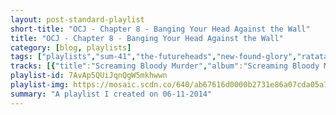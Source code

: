 ```yaml
---
layout: post-standard-playlist
short-title: "OCJ - Chapter 8 - Banging Your Head Against the Wall"
title: "OCJ - Chapter 8 - Banging Your Head Against the Wall"
category: [blog, playlists]
tags: ["playlists","sum-41","the-futureheads","new-found-glory","ratatat","the-hives","rancid","metallica","limp-bizkit","nofx","ludacris","beastie-boys","system-of-a-down","metalocalypse:-dethklok","reggie-and-the-full-effect","the-offspring","the-white-stripes","millencolin","rage-against-the-machine","common","eminem","rick-ross","rammstein","reggie-and-the-full-effect","ben-kweller","reggie-and-the-full-effect","kid-cudi","jay-z,-kanye-west","jay-z,-kanye-west","eminem,-d12","kanye-west,-jay-z,-rick-ross,-nicki-minaj,-bon-iver","kanye-west","billy-talent","transplants","reel-big-fish","new-found-glory","the-zombies","the-hives","the-offspring","reggie-and-the-full-effect","metallica","reggie-and-the-full-effect","the-statler-brothers","bright-eyes","box-car-racer"]
tracks: [{"title":"Screaming Bloody Murder","album":"Screaming Bloody Murder","artists":"Sum 41"},{"title":"Struck Dumb","album":"The Chaos","artists":"The Futureheads"},{"title":"Something I Call Personality","album":"Sticks and Stones","artists":"New Found Glory"},{"title":"Seventeen Years","album":"Ratatat","artists":"Ratatat"},{"title":"Hate To Say I Told You So","album":"Your New Favourite Band","artists":"The Hives"},{"title":"Born Frustrated","album":"Indestructible","artists":"Rancid"},{"title":"St. Anger","album":"St. Anger","artists":"Metallica"},{"title":"Break Stuff","album":"Significant Other","artists":"Limp Bizkit"},{"title":"USA-holes","album":"Wolves In Wolves' Clothing","artists":"NOFX"},{"title":"Rollout (My Business)","album":"Word Of Mouf","artists":"Ludacris"},{"title":"Ch-Check It Out","album":"To The 5 Boroughs","artists":"Beastie Boys"},{"title":"Chop Suey!","album":"Toxicity","artists":"System Of A Down"},{"title":"Awaken","album":"The Dethalbum","artists":"Metalocalypse: Dethklok"},{"title":"The Trooth","album":"Songs Not To Get Married To (Explicit Version)","artists":"Reggie And The Full Effect"},{"title":"Session","album":"Ignition [Remastered]","artists":"The Offspring"},{"title":"Icky Thump","album":"Icky Thump","artists":"The White Stripes"},{"title":"Devil Me","album":"Pennybridge Pioneers","artists":"Millencolin"},{"title":"Testify","album":"The Battle Of Los Angeles","artists":"Rage Against The Machine"},{"title":"Universal Mind Control (UMC) - With Intro","album":"Universal Mind Control","artists":"Common"},{"title":"Just Don't Give A Fuck","album":"The Slim Shady LP (Explicit)","artists":"Eminem"},{"title":"Hustlin'","album":"Port Of Miami","artists":"Rick Ross"},{"title":"Du Hast","album":"Music From And Inspired By The Motion Picture The Matrix","artists":"Rammstein"},{"title":"The Fellowship Of The Bling (Featuring Hungary Bear)","album":"Greatest Hits '84-'87/ The Lord Of The Bling","artists":"Reggie And The Full Effect"},{"title":"This Is War","album":"Ben Kweller","artists":"Ben Kweller"},{"title":"G","album":"Last Stop: Crappy Town","artists":"Reggie And The Full Effect"},{"title":"Day 'N' Nite (nightmare)","album":"Man On The Moon: The End Of Day","artists":"Kid Cudi"},{"title":"Ni**as In Paris","album":"Watch The Throne (Deluxe)","artists":"JAY-Z, Kanye West"},{"title":"Who Gon Stop Me","album":"Watch The Throne (Deluxe)","artists":"JAY-Z, Kanye West"},{"title":"When The Music Stops","album":"The Eminem Show","artists":"Eminem, D12"},{"title":"Monster","album":"My Beautiful Dark Twisted Fantasy","artists":"Kanye West, JAY-Z, Rick Ross, Nicki Minaj, Bon Iver"},{"title":"Black Skinhead","album":"Yeezus","artists":"Kanye West"},{"title":"Fallen Leaves","album":"Billy Talent II","artists":"Billy Talent"},{"title":"Diamonds And Guns","album":"Transplants","artists":"Transplants"},{"title":"Another F.U. Song","album":"Monkeys For Nothin' And The Chimps For Free","artists":"Reel Big Fish"},{"title":"At Least I'm Known For Something","album":"Catalyst","artists":"New Found Glory"},{"title":"Road Runner","album":"Begin Here","artists":"The Zombies"},{"title":"Outsmarted","album":"Your New Favourite Band","artists":"The Hives"},{"title":"Slim Pickens Does The Right Thing And Rides The Bomb To Hell","album":"Days Go By","artists":"The Offspring"},{"title":"What The Hell Is Contempt","album":"Songs Not To Get Married To (Explicit Version)","artists":"Reggie And The Full Effect"},{"title":"Battery","album":"Master Of Puppets","artists":"Metallica"},{"title":"Girl, Why'd You Run Away?","album":"Greatest Hits '84-'87/ The Lord Of The Bling","artists":"Reggie And The Full Effect"},{"title":"Flowers On The Wall","album":"Pulp Fiction","artists":"The Statler Brothers"},{"title":"Let's Not Shit Ourselves (To Love And To Be Loved)","album":"LIFTED Or The Story Is In The Soil, Keep Your Ear To The Ground","artists":"Bright Eyes"},{"title":"Tiny Voices","album":"Box Car Racer","artists":"Box Car Racer"}]
playlist-id: 7AvAp5QUiJqnQgW5mkhwwn
playlist-img: https://mosaic.scdn.co/640/ab67616d0000b2731e86a07cda05a74debfd1ac2ab67616d0000b2735b903bed9b096aa6022ff463ab67616d0000b273b4d6e44a1a58a9bdcd1edee7ab67616d0000b273fc6b79df5c1bfd73626dddd1
summary: "A playlist I created on 06-11-2014"
---
```

